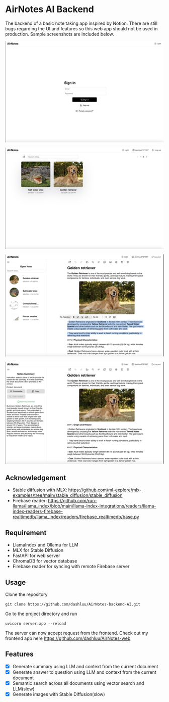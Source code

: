 # AirNotes AI Backend

The backend of a basic note taking app inspired by Notion. There are still bugs regarding the UI and features so this web app should not be used in production. Sample screenshots are included below.

![img.png](screenshots/screenshot1.png)

![img.png](screenshots/screenshot2.png)

![img.png](screenshots/screenshot3.png)

![img.png](screenshots/screenshot4.png)

## Acknowledgement
* Stable diffusion with MLX: https://github.com/ml-explore/mlx-examples/tree/main/stable_diffusion/stable_diffusion
* Firebase reader: https://github.com/run-llama/llama_index/blob/main/llama-index-integrations/readers/llama-index-readers-firebase-realtimedb/llama_index/readers/firebase_realtimedb/base.py

## Requirement
* LlamaIndex and Ollama for LLM
* MLX for Stable Diffusion
* FastAPI for web server
* ChromaDB for vector database
* Firebase reader for syncing with remote Firebase server

## Usage
Clone the repository

```
git clone https://github.com/dashluu/AirNotes-backend-AI.git
```

Go to the project directory and run

```
uvicorn server:app --reload
```

The server can now accept request from the frontend. Check out my frontend app here https://github.com/dashluu/AirNotes-web

## Features
- [x] Generate summary using LLM and context from the current document
- [x] Generate answer to question using LLM and context from the current document
- [x] Semantic search across all documents using vector search and LLM(slow)
- [x] Generate images with Stable Diffusion(slow)
